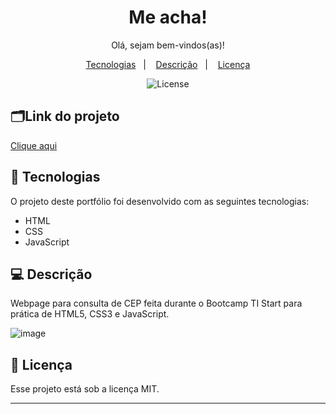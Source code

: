 <h1 align="center"> Me acha! </h1>

<p align="center">
Olá, sejam bem-vindos(as)!
</p>
<p align="center"> 

</p>

<p align="center">
  <a href="#-tecnologias">Tecnologias</a>&nbsp;&nbsp;&nbsp;|&nbsp;&nbsp;&nbsp;
  <a href="#-descrição">Descrição</a>&nbsp;&nbsp;&nbsp;|&nbsp;&nbsp;&nbsp;
  <a href="#memo-licença">Licença</a>
</p>

<p align="center">
  <img alt="License" src="https://img.shields.io/static/v1?label=license&message=MIT&color=49AA26&labelColor=000000">
</p>

## 🗂️Link do projeto
<a href= "https://izabela-franca.github.io/busca-cep/"> Clique aqui <a/>

## 🚀 Tecnologias

O projeto deste portfólio foi desenvolvido com as seguintes tecnologias:

- HTML
- CSS
- JavaScript 


## 💻 Descrição

Webpage para consulta de CEP feita durante o Bootcamp TI Start para prática de HTML5, CSS3 e JavaScript.


![image](https://user-images.githubusercontent.com/101933646/178118408-5953c35c-8dca-4142-9bd2-6d012aa741d3.png)


## :memo: Licença

Esse projeto está sob a licença MIT.

---
